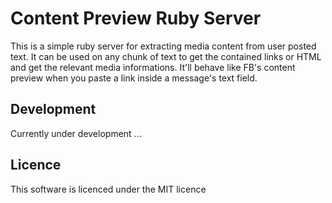 # Content Preview Ruby Server

This is a simple ruby server for extracting media content from user posted text.
It can be used on any chunk of text to get the contained links or HTML and get the relevant media informations.
It'll behave like FB's content preview when you paste a link inside a message's text field.

## Development

Currently under development ...

## Licence

This software is licenced under the MIT licence